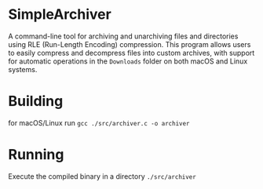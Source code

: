 # SimpleArchiver

A command-line tool for archiving and unarchiving files and directories using RLE (Run-Length Encoding) compression. This program allows users to easily compress and decompress files into custom archives, with support for automatic operations in the `Downloads` folder on both macOS and Linux systems.

# Building

for macOS/Linux run `gcc ./src/archiver.c -o archiver`

# Running

Execute the compiled binary in a directory `./src/archiver`
